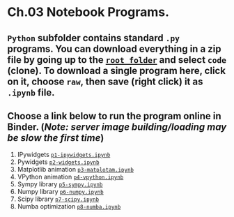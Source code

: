 # Ch.03 Notebook Programs. 
## `Python` subfolder contains standard `.py` programs. You can download everything in a zip file by going up to the [`root folder`](https://github.com/com-py/intro) and select `code` (clone). To download a single program here, click on it, choose `raw`, then save (right click) it as  `.ipynb` file.
## Choose a link below to run the program online in Binder. (*Note: server image building/loading may be slow the first time*)

1. IPywidgets [`p1-ipywidgets.ipynb`](https://mybinder.org/v2/gh/com-py/intro/main?urlpath=tree/ch03/p1-ipywidgets.ipynb)
1. Pywidgets [`p2-widgets.ipynb`](https://mybinder.org/v2/gh/com-py/intro/main?urlpath=tree/ch03/p2-widgets.ipynb)
1. Matplotlib animation [`p3-matplotam.ipynb`](https://mybinder.org/v2/gh/com-py/intro/main?urlpath=tree/ch03/p3-matplotam.ipynb)
1. VPython animation [`p4-vpython.ipynb`](https://mybinder.org/v2/gh/com-py/intro/main?urlpath=tree/ch03/p4-vpython.ipynb)
1. Sympy library [`p5-sympy.ipynb`](https://mybinder.org/v2/gh/com-py/intro/main?urlpath=tree/ch03/p5-sympy.ipynb)
1. Numpy library [`p6-numpy.ipynb`](https://mybinder.org/v2/gh/com-py/intro/main?urlpath=tree/ch03/p6-numpy.ipynb)
1. Scipy library [`p7-scipy.ipynb`](https://mybinder.org/v2/gh/com-py/intro/main?urlpath=tree/ch03/p7-scipy.ipynb)
1. Numba optimization [`p8-numba.ipynb`](https://mybinder.org/v2/gh/com-py/intro/main?urlpath=tree/ch03/p8-numba.ipynb)

